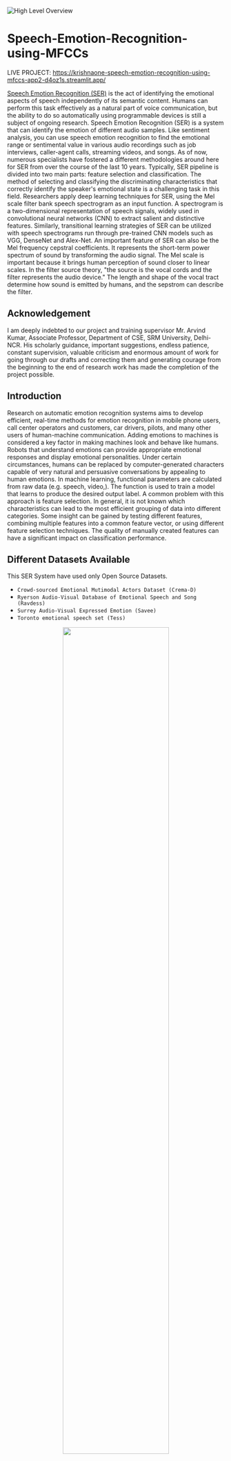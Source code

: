 ![High Level Overview](images/SERs.png)
# Speech-Emotion-Recognition-using-MFCCs

LIVE PROJECT: https://krishnaone-speech-emotion-recognition-using-mfccs-app2-d4oz1s.streamlit.app/

[Speech Emotion Recognition (SER)](https://krishnaone-speech-emotion-recognition-using-mfccs-app2-d4oz1s.streamlit.app/) is the act of identifying the emotional aspects of speech independently of its semantic content. Humans can perform this task effectively as a natural part of voice communication, but the ability to do so automatically using programmable devices is still a subject of ongoing research. Speech Emotion Recognition (SER) is a system that can identify the emotion of different audio samples. Like sentiment analysis, you can use speech emotion recognition to find the emotional range or sentimental value in various audio recordings such as job interviews, caller-agent calls, streaming videos, and songs. As of now, numerous specialists have fostered a different methodologies around here for SER from over the course of the last 10 years. Typically, SER pipeline is divided into two main parts: feature selection and classification. The method of selecting and classifying the discriminating characteristics that correctly identify the speaker's emotional state is a challenging task in this field. Researchers apply deep learning techniques for SER, using the Mel scale filter bank speech spectrogram as an input function. A spectrogram is a two-dimensional representation of speech signals, widely used in convolutional neural networks (CNN) to extract salient and distinctive features. Similarly, transitional learning strategies of SER can be utilized with speech spectrograms run through pre-trained CNN models such as VGG, DenseNet and Alex-Net. An important feature of SER can also be the Mel frequency cepstral coefficients. It represents the short-term power spectrum of sound by transforming the audio signal. The Mel scale is important because it brings human perception of sound closer to linear scales. In the filter source theory, "the source is the vocal cords and the filter represents the audio device." The length and shape of the vocal tract determine how sound is emitted by humans, and the sepstrom can describe the filter.

## Acknowledgement

I am deeply indebted to our project and training supervisor Mr. Arvind Kumar, Associate Professor, Department of CSE, SRM University, Delhi-NCR. His scholarly guidance, important suggestions, endless patience, constant supervision, valuable criticism and enormous amount of work for going through our drafts and correcting them and generating courage from the beginning to the end of research work has made the completion of the project possible.

## Introduction

Research on automatic emotion recognition systems aims to develop efficient, real-time methods for emotion recognition in mobile phone users, call center operators and customers, car drivers, pilots, and many other users of human-machine communication. Adding emotions to machines is considered a key factor in making machines look and behave like humans. Robots that understand emotions can provide appropriate emotional responses and display emotional personalities. Under certain circumstances, humans can be replaced by computer-generated characters capable of very natural and persuasive conversations by appealing to human emotions. In machine learning, functional parameters are calculated from raw data (e.g. speech, video,). The function is used to train a model that learns to produce the desired output label. A common problem with this approach is feature selection. In general, it is not known which characteristics can lead to the most efficient grouping of data into different categories. Some insight can be gained by testing different features, combining multiple features into a common feature vector, or using different feature selection techniques. The quality of manually created features can have a significant impact on classification performance.

## Different Datasets Available

This SER System have used only Open Source Datasets. 
- `Crowd-sourced Emotional Mutimodal Actors Dataset (Crema-D)`
- `Ryerson Audio-Visual Database of Emotional Speech and Song (Ravdess)`
- `Surrey Audio-Visual Expressed Emotion (Savee)` 
- `Toronto emotional speech set (Tess)`

<p align="center">
    <img width="70%" src="images/Dataset.png">
</p>

Some Additional Datasets used for performing EDA are:
1) https://github.com/soerenab/AudioMNIST
2) https://groups.csail.mit.edu/sls/downloads/flickraudio/downloads/flickr_audio.tar.gz 
3) https://keithito.com/LJ-Speech-Dataset/
4) https://github.com/microsoft/MS-SNSD
5) https://www.kaggle.com/datasets/rtatman/speech-accent-archive/versions/1

## Exploratory Data Analysis of Datasets

Discovery data analysis is the critical process of conducting preliminary investigations of data to discover patterns, detect anomalies, test hypotheses, and validate assumptions using summary statistics and graphical representations.
EDA is all about making sense of raw data.

<p align="center">
    <img width="70%" src="images/EDA.png">
</p>

## Result of Combining Datasets

<p align="center">
    <img width="75%" src="images/Combineddatasets.png">
</p>


## Convolutional Neural Network

The construction of a convolutional neural network is a multi-layered feed-forward neural network, made by assembling many unseen layers on top of each other in a particular order. It is the sequential design that give permission to CNN to learn hierarchical attributes. In CNN, some of them followed by grouping layers and hidden layers are typically convolutional layers followed by activation layers. The pre-processing needed in a ConvNet is kindred to that of the related pattern of neurons in the human brain and was motivated by the organization of the Visual Cortex.

<p align="center">
    <img width="50%" src="images/CNN.jpg">
</p>


## Baseline CNN model for MFCCs

MFCCS stands for mel- frequency cepstrum coefficients. 

<p align="center">
    <img src="images/Baseline.png">
</p>

## Formulae of Cepstrum
<p align="center">
    <img width="50%" src="images/F1.jpg">
</p>



Basically, it converts a sound wave into an absolute form and generates a logarithm, which you can use to determine a signal's frequency and magnitude, and also examine periodicities and general trends. Finally, we performed an inverse transform to get the general spectrum of the signal (Quefrency VS Magnitude).

Speech = Convolution of vocal tract frequency response and Glottal pulse.
We are mostly interested in the Vocal tract, which contains the main knowledge that helps us understand our data (formants), and therefore we're looking for a way to seperate the Vocal tract from the Speech wave without having the Glottal pulse as well. We do that by applying a logarithm on the amplitude (audio is perceived logarithmically and not linearly),mel-scaling, and then a transformation (Discrete cosine transform).

Our result - the waves coefficients (MFCCS)

## Workflow of MFCCs

<p align="center">
    <img width="50%" src="images/MFCCs.jpg">
</p>

## Comparision of Research paper on Speech Emotion Recognition

<p align="center">
    <img src="images/R1.png">
</p>

<p align="center">
    <img src="images/R2.png">
</p>

<p align="center">
    <img src="images/R3.png">
</p>

<p align="center">
    <img src="images/R4.png">
</p>

<div dir="rtl">[IEEE September 4, 2019] R. A. Khalil et al.: SER Using Deep Learning Techniques: A Review</div>

